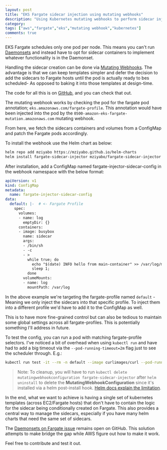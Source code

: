 ```yaml
---
layout: post
title: "EKS Fargate sidecar injection using mutating webhooks"
description: "Using Kubernetes mutating webhooks to perform sidecar injection on fargate pods"
category: 
tags: ["aws","fargate","eks","mutating webhook","kubernetes"]
comments: true
---
```


EKS Fargate schedules only one pod per node. This means you can't run [Daemonsets](https://kubernetes.io/docs/concepts/workloads/controllers/daemonset/) and instead have to opt for sidecar containers to implement whatever functionality is in the Daemonset.

Handling the sidecar creation can be done via [Mutating Webhooks](https://kubernetes.io/docs/reference/access-authn-authz/admission-controllers/#mutatingadmissionwebhook). The advantage is that we can keep templates simpler and defer the decision to add the sidecars to Fargate hosts until the pod is actually ready to bes scheduled- As opposed to baking it into those templates at design-time.

The code for all this is on [GitHub](https://github.com/mziyabo/fargate-eks-sidecar-injector), and you can check that out.

The mutating webhook works by checking the pod for the fargate pod annotation; `eks.amazonaws.com/fargate-profile`. This annotation would have been injected into the pod by the `0500-amazon-eks-fargate-mutation.amazonaws.com` mutating webhook.

From here, we fetch the sidecars containers and volumes from a ConfigMap and patch the Fargate pods accordingly.

To install the webhook use the Helm chart as below:

```bash
helm repo add mziyabo https://mziyabo.github.io/helm-charts
helm install fargate-sidecar-injector mziyabo/fargate-sidecar-injector
```

After installation, add a ConfigMap named fargate-injector-sidecar-config in the webhook namespace with the below format:

```yaml
apiVersion: v1
kind: ConfigMap
metadata:
  name: fargate-injector-sidecar-config
data: 
  default: |-  # <- Fargate Profile
    spec:
      volumes:
      - name: log
        emptyDir: {}
      containers:
      - image: busybox
        name: sidecar
        args:
        - /bin/sh
        - -c
        - >
          while true; do
            echo "$(date) INFO hello from main-container" >> /var/log/myapp.log ;
            sleep 1;
          done
        volumeMounts:
        - name: log
          mountPath: /var/log
```

In the above example we're targeting the fargate-profile named `default` - Meaning we only inject the sidecars into that specific profile. To inject them into a different profile we'd have to add it to the ConfigMap as well.

This is to have more fine-grained control but can also be tedious to maintain some global settings across all fargate-profiles. This is potentially something I'll address in future.

To test the config, you can run a pod with matching fargate-profile selectors. I've noticed a bit of overhead when using `kubectl run` and have had to add a big timeout via the `--pod-running-timeout=2m` flag just to see the scheduler through. E.g.:

```bash
kubectl run test -it --rm -n default --image curlimages/curl --pod-running-timeout=2m -- sh
```

> Note: To cleanup, you will have to run `kubectl delete mutatingwebhookconfiguration fargate-sidecar-injector` after `helm uninstall` to delete the **MutatingWebhookConfiguration** since it's installed via a helm post-install hook. [Helm docs explain the limitation](https://helm.sh/docs/topics/charts_hooks/#hook-resources-are-not-managed-with-corresponding-releases).

In the end, what we want to achieve is having a single set of kubernetes templates (across EC2/Fargate hosts) that don't have to contain the logic for the sidecar being conditionally created on Fargate. This also provides a central way to manage the sidecars, especially if you have many helm charts that need the same set of sidecars.

The [Daemonsets on Fargate issue](https://github.com/aws/containers-roadmap/issues/971) remains open on GitHub. This solution attempts to make bridge the gap while AWS figure out how to make it work. 

Feel free to contribute and test it out.


